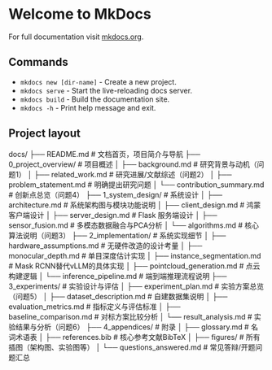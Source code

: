 # Welcome to MkDocs

For full documentation visit [mkdocs.org](https://www.mkdocs.org).

## Commands

* `mkdocs new [dir-name]` - Create a new project.
* `mkdocs serve` - Start the live-reloading docs server.
* `mkdocs build` - Build the documentation site.
* `mkdocs -h` - Print help message and exit.

## Project layout

docs/
├── README.md                        # 文档首页，项目简介与导航
├── 0_project_overview/             # 项目概述
│   ├── background.md               # 研究背景与动机（问题1）
│   ├── related_work.md             # 研究进展/文献综述（问题2）
│   ├── problem_statement.md        # 明确提出研究问题
│   └── contribution_summary.md     # 创新点总览（问题4）
├── 1_system_design/                # 系统设计
│   ├── architecture.md             # 系统架构图与模块功能说明
│   ├── client_design.md            # 鸿蒙客户端设计
│   ├── server_design.md            # Flask 服务端设计
│   ├── sensor_fusion.md            # 多模态数据融合与PCA分析
│   └── algorithms.md               # 核心算法说明（问题3）
├── 2_implementation/              # 系统实现细节
│   ├── hardware_assumptions.md     # 无硬件改造的设计考量
│   ├── monocular_depth.md          # 单目深度估计实现
│   ├── instance_segmentation.md    # Mask RCNN替代vLLM的具体实现
│   ├── pointcloud_generation.md    # 点云构建逻辑
│   └── inference_pipeline.md       # 端到端推理流程说明
├── 3_experiments/                 # 实验设计与评估
│   ├── experiment_plan.md          # 实验方案总览（问题5）
│   ├── dataset_description.md      # 自建数据集说明
│   ├── evaluation_metrics.md       # 指标定义与评估标准
│   ├── baseline_comparison.md      # 对标方案比较分析
│   └── result_analysis.md          # 实验结果与分析（问题6）
├── 4_appendices/                  # 附录
│   ├── glossary.md                 # 名词术语表
│   ├── references.bib              # 核心参考文献BibTeX
│   ├── figures/                    # 所有插图（架构图、实验图等）
│   └── questions_answered.md      # 常见答辩/开题问题汇总